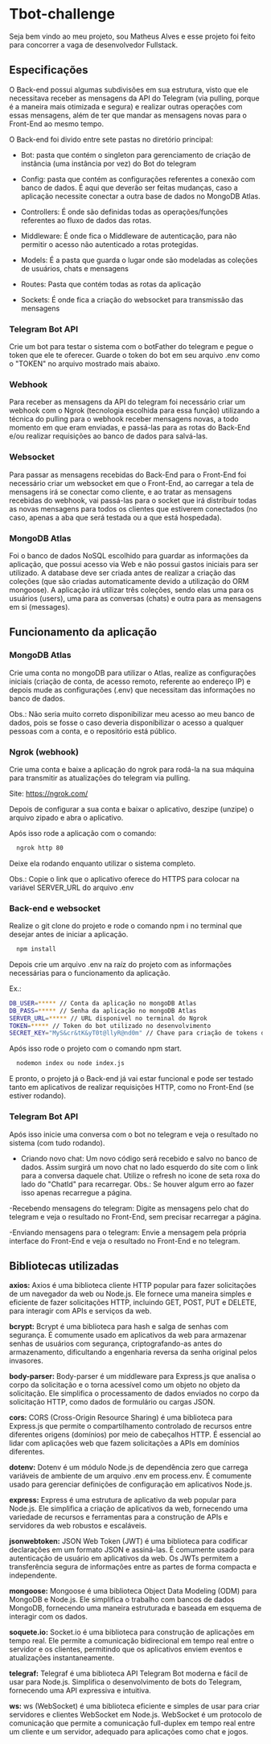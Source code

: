 

# Tbot-challenge

Seja bem vindo ao meu projeto, sou Matheus Alves e esse projeto foi feito para concorrer a vaga de desenvolvedor Fullstack.

## Especificações

O Back-end possui algumas subdivisões em sua estrutura, visto que ele necessitava receber as mensagens da API do Telegram (via pulling, porque é a maneira mais otimizada e segura)
e realizar outras operações com essas mensagens, além de ter que mandar as mensagens novas para o Front-End ao mesmo tempo.

O Back-end foi divido entre sete pastas no diretório principal:

- Bot: pasta que contém o singleton para gerenciamento de criação de instância (uma instância por vez) do Bot do telegram

- Config: pasta que contém as configurações referentes a conexão com banco de dados. É aqui que deverão ser feitas mudanças, caso a aplicação necessite conectar a outra base de dados no MongoDB Atlas.

- Controllers: É onde são definidas todas as operações/funções referentes ao fluxo de dados das rotas.

- Middleware: É onde fica o Middleware de autenticação, para não permitir o acesso não autenticado a rotas protegidas.

- Models: É a pasta que guarda o lugar onde são modeladas as coleções de usuários, chats e mensagens

- Routes: Pasta que contém todas as rotas da aplicação

- Sockets: É onde fica a criação do websocket para transmissão das mensagens

### Telegram Bot API

Crie um bot para testar o sistema com o botFather do telegram e pegue o token que ele te oferecer. Guarde o token do bot em seu arquivo .env como o "TOKEN" no arquivo mostrado mais abaixo.

### Webhook

Para receber as mensagens da API do telegram foi necessário criar um webhook com o Ngrok (tecnologia escolhida para essa função) utilizando a técnica do pulling para o webhook receber mensagens novas, a todo momento em que eram enviadas, e passá-las para as rotas do Back-End e/ou realizar requisições ao banco de dados para salvá-las.

### Websocket

Para passar as mensagens recebidas do Back-End para o Front-End foi necessário criar um websocket em que o Front-End, ao carregar a tela de mensagens irá se conectar como cliente, e ao tratar as mensagens recebidas do webhook, vai passá-las para o socket que irá distribuir todas as novas mensagens para todos os clientes que estiverem conectados (no caso, apenas a aba que será testada ou a que está hospedada).

### MongoDB Atlas

Foi o banco de dados NoSQL escolhido para guardar as informações da aplicação, que possui acesso via Web e não possui gastos iniciais para ser utilizado. A database deve ser criada antes de realizar a criação das coleções (que são criadas automaticamente devido a utilização do ORM mongoose). A aplicação irá utilizar três coleções, sendo elas uma para os usuários (users), uma para as conversas (chats) e outra para as mensagens em si (messages).

## Funcionamento da aplicação

### MongoDB Atlas 

Crie uma conta no mongoDB para utilizar o Atlas, realize as configurações iniciais (criação de conta, de acesso remoto, referente ao endereço IP) e depois mude as configurações (.env) que necessitam das informações no banco de dados.

Obs.: Não seria muito correto disponibilizar meu acesso ao meu banco de dados, pois se fosse o caso deveria disponibilizar o acesso a qualquer pessoas com a conta, e o repositório está público.

### Ngrok (webhook)

Crie uma conta e baixe a aplicação do ngrok para rodá-la na sua máquina para transmitir as atualizações do telegram via pulling.

Site: https://ngrok.com/

Depois de configurar a sua conta e baixar o aplicativo, deszipe (unzipe) o arquivo zipado e abra o aplicativo.

Após isso rode a aplicação com o comando:

```bash
  ngrok http 80
```

Deixe ela rodando enquanto utilizar o sistema completo.

Obs.: Copie o link que o aplicativo oferece do HTTPS para colocar na variável SERVER_URL do arquivo .env

### Back-end e websocket

Realize o git clone do projeto e rode o comando npm i no terminal que desejar antes de iniciar a aplicação.

```bash
  npm install
```

Depois crie um arquivo .env na raíz do projeto com as informações necessárias para o funcionamento da aplicação.

Ex.:

```bash
DB_USER=***** // Conta da aplicação no mongoDB Atlas
DB_PASS=***** // Senha da aplicação no mongoDB Atlas
SERVER_URL=***** // URL disponivel no terminal do Ngrok
TOKEN=***** // Token do bot utilizado no desenvolvimento
SECRET_KEY="MyS&cr&tK&yT0t@llyR@nd0m" // Chave para criação de tokens de autenticação
```

Após isso rode o projeto com o comando npm start.

```bash
  nodemon index ou node index.js
```

E pronto, o projeto já o Back-end já vai estar funcional e pode ser testado tanto em aplicativos de realizar requisições HTTP, como no Front-End (se estiver rodando).

### Telegram Bot API

Após isso inicie uma conversa com o bot no telegram e veja o resultado no sistema (com tudo rodando).

- Criando novo chat: Um novo código será recebido e salvo no banco de dados. Assim surgirá um novo chat no lado esquerdo do site com o link para a conversa daquele chat. Utilize o refresh no icone de seta roxa do lado do "ChatId" para recarregar. Obs.: Se houver algum erro ao fazer isso apenas recarregue a página.

-Recebendo mensagens do telegram: Digite as mensagens pelo chat do telegram e veja o resultado no Front-End, sem precisar recarregar a página. 

-Enviando mensagens para o telegram: Envie a mensagem pela própria interface do Front-End e veja o resultado no Front-End e no telegram.
    
## Bibliotecas utilizadas

**axios:**
Axios é uma biblioteca cliente HTTP popular para fazer solicitações de um navegador da web ou Node.js. Ele fornece uma maneira simples e eficiente de fazer solicitações HTTP, incluindo GET, POST, PUT e DELETE, para interagir com APIs e serviços da web.

**bcrypt:**
Bcrypt é uma biblioteca para hash e salga de senhas com segurança. É comumente usado em aplicativos da web para armazenar senhas de usuários com segurança, criptografando-as antes do armazenamento, dificultando a engenharia reversa da senha original pelos invasores.

**body-parser:**
Body-parser é um middleware para Express.js que analisa o corpo da solicitação e o torna acessível como um objeto no objeto da solicitação. Ele simplifica o processamento de dados enviados no corpo da solicitação HTTP, como dados de formulário ou cargas JSON.

**cors:**
CORS (Cross-Origin Resource Sharing) é uma biblioteca para Express.js que permite o compartilhamento controlado de recursos entre diferentes origens (domínios) por meio de cabeçalhos HTTP. É essencial ao lidar com aplicações web que fazem solicitações a APIs em domínios diferentes.

**dotenv:**
Dotenv é um módulo Node.js de dependência zero que carrega variáveis ​​de ambiente de um arquivo .env em process.env. É comumente usado para gerenciar definições de configuração em aplicativos Node.js.

**express:**
Express é uma estrutura de aplicativo da web popular para Node.js. Ele simplifica a criação de aplicativos da web, fornecendo uma variedade de recursos e ferramentas para a construção de APIs e servidores da web robustos e escaláveis.

**jsonwebtoken:**
JSON Web Token (JWT) é uma biblioteca para codificar declarações em um formato JSON e assiná-las. É comumente usado para autenticação de usuário em aplicativos da web. Os JWTs permitem a transferência segura de informações entre as partes de forma compacta e independente.

**mongoose:**
Mongoose é uma biblioteca Object Data Modeling (ODM) para MongoDB e Node.js. Ele simplifica o trabalho com bancos de dados MongoDB, fornecendo uma maneira estruturada e baseada em esquema de interagir com os dados.

**soquete.io:**
Socket.io é uma biblioteca para construção de aplicações em tempo real. Ele permite a comunicação bidirecional em tempo real entre o servidor e os clientes, permitindo que os aplicativos enviem eventos e atualizações instantaneamente.

**telegraf:**
Telegraf é uma biblioteca API Telegram Bot moderna e fácil de usar para Node.js. Simplifica o desenvolvimento de bots do Telegram, fornecendo uma API expressiva e intuitiva.

**ws:**
ws (WebSocket) é uma biblioteca eficiente e simples de usar para criar servidores e clientes WebSocket em Node.js. WebSocket é um protocolo de comunicação que permite a comunicação full-duplex em tempo real entre um cliente e um servidor, adequado para aplicações como chat e jogos.

